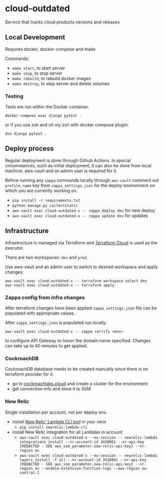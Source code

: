 # cloud-outdated
Service that tracks cloud products versions and releases

## Local Development

Requires docker, docker-compose and make

Commands:
- `make start`, to start server
- `make stop`, to stop server
- `make rebuild`, to rebuild docker images
- `make destroy`, to stop server and delete volumes

### Testing

Tests are run within the Docker container.

```
docker-compose exec django pytest .
```

or if you use zsh and oh my zsh with docker compose plugin:

```
dce django pytest .
```

## Deploy process

Regular deployment is done through Github Actions. In special circumstances, such as initial deployment, it can also be done from local machine. aws-vault and an admin user is required for it.

Before running any `zappa` commands locally through `aws-vault` comment out `profile_name` key from `zappa_settings.json` for the deploy environment on which you are currently working on.

- `pip install -r requirements.txt`
- `python manage.py collectstatic`
- `aws-vault exec cloud-outdated-x -- zappa deploy dev` for new deploy
- `aws-vault exec cloud-outdated-x -- zappa update dev` for updates

## Infrastructure

Infrastructure is managed via Terraform and [Terraform Cloud](https://app.terraform.io/) is used as the executor.

There are two workspaces: `dev` and `prod`.

Use aws-vault and an admin user to switch to desired workspace and apply changes:

```
aws-vault exec cloud-outdated-x -- terraform workspace select dev
aws-vault exec cloud-outdated-x -- terraform apply
```

### Zappa config from infra changes

After terraform changes have been applied `zappa_settings.json` file can be populated with appropriate values.

After `zappa_settings.json` is populated run locally:

```
aws-vault exec cloud-outdated-x -- zappa certify <env>
```

to configure API Gateway to honor the domain name specified. Changes can take up to 40 minutes to get applied.

### CockroachDB

CockroachDB database needs to be created manually since there is no terraform provider for it.

- go to [cockroachlabs.cloud](https://cockroachlabs.cloud/clusters) and create a cluster for the environment
- get connection info and store it to SSM

### New Relic

Single installation per account, not per deploy env.

- install [New Relic' Lambda CLI tool](https://github.com/newrelic/newrelic-lambda-cli#installation) in your venv
    - `pip install newrelic-lambda-cli`
- install New Relic integration for all Lambdas in account
    - `aws-vault exec cloud-outdated-x --no-session -- newrelic-lambda integrations install --nr-account-id 3438061 --nr-api-key {REDACTED - SEE aws_ssm_parameter.new-relic-api-key} --nr-region eu`
    - `aws-vault exec cloud-outdated-x --no-session -- newrelic-lambda layers install -f all --nr-account-id 3438061 --nr-api-key {REDACTED - SEE aws_ssm_parameter.new-relic-api-key} --nr-region eu --enable-extension-function-logs --aws-region eu-central-1`
